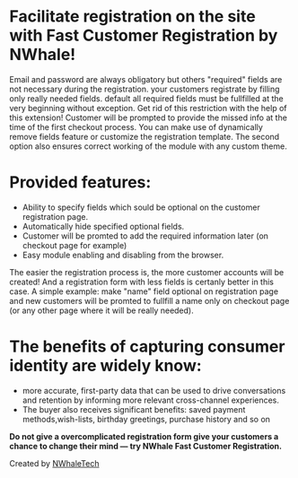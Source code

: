 # Facilitate registration on the site with Fast Customer Registration by NWhale!
Email and password are always obligatory but others "required" fields are not necessary during the registration. your customers registrate by filling only really needed fields. default all required fields must be fullfilled at the very beginning without exception. Get rid of this restriction with the help of this extension!
Customer will be prompted to provide the missed info at the time of the first checkout process. You can make use of dynamically remove fields feature or customize the registration template. The second option also ensures correct working of the module with any custom theme.

# Provided features:
- Ability to specify fields which sould be optional on the customer registration page.
- Automatically hide specified optional fields.
- Customer will be promted to add the required information later (on checkout page for example)
- Easy module enabling and disabling from the browser.

The easier the registration process is, the more customer accounts will be created!
And a registration form with less fields is certanly better in this case. A simple example: make "name" field optional on registration page and new customers will be promted to fullfill a name only on checkout page (or any other page where it will be really needed).

# The benefits of capturing consumer identity are widely know:
- more accurate, first-party data that can be used to drive conversations and retention by informing more relevant cross-channel experiences. 
- The buyer also receives significant benefits: saved payment methods,wish-lists, birthday greetings, purchase history and so on


**Do not give a overcomplicated registration form give your customers a chance to change their mind — try NWhale Fast Customer Registration.**

Created by [NWhaleTech](https://nwhaletech.com/)
